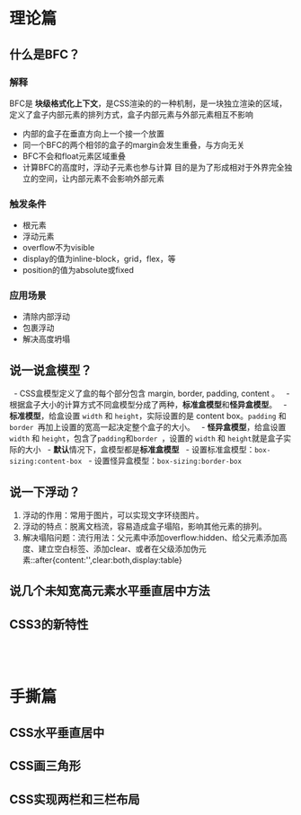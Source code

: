 # 理论篇
## 什么是BFC？
### 解释
BFC是 **块级格式化上下文**，是CSS渲染的的一种机制，是一块独立渲染的区域，定义了盒子内部元素的排列方式，盒子内部元素与外部元素相互不影响
 - 内部的盒子在垂直方向上一个接一个放置
 - 同一个BFC的两个相邻的盒子的margin会发生重叠，与方向无关
 - BFC不会和float元素区域重叠
 - 计算BFC的高度时，浮动子元素也参与计算
 目的是为了形成相对于外界完全独立的空间，让内部元素不会影响外部元素

### 触发条件
 - 根元素
 - 浮动元素
 - overflow不为visible
 - display的值为inline-block，grid，flex，等
 - position的值为absolute或fixed

### 应用场景
 - 清除内部浮动
 - 包裹浮动
 - 解决高度坍塌

## 说一说盒模型？
  - CSS盒模型定义了盒的每个部分包含 margin, border, padding, content 。
  - 根据盒子大小的计算方式不同盒模型分成了两种，**标准盒模型**和**怪异盒模型**。 
	  - **标准模型**，给盒设置 `width` 和 `height`，实际设置的是 content box。`padding` 和 `border `再加上设置的宽高一起决定整个盒子的大小。 
	  - **怪异盒模型**，给盒设置 `width` 和 `height`，包含了`padding`和`border `，设置的 `width` 和 `height`就是盒子实际的大小 
  - **默认**情况下，盒模型都是**标准盒模型** 
  - 设置标准盒模型：`box-sizing:content-box` 
  - 设置怪异盒模型：`box-sizing:border-box`

## 说一下浮动？
1. 浮动的作用：常用于图片，可以实现文字环绕图片。
2. 浮动的特点：脱离文档流，容易造成盒子塌陷，影响其他元素的排列。
3. 解决塌陷问题：流行用法：父元素中添加overflow:hidden、给父元素添加高度、建立空白标签、添加clear、或者在父级添加伪元素::after{content:'',clear:both,display:table}

## 说几个未知宽高元素水平垂直居中方法
## CSS3的新特性

 
---
# 手撕篇
## CSS水平垂直居中
## CSS画三角形
## CSS实现两栏和三栏布局
